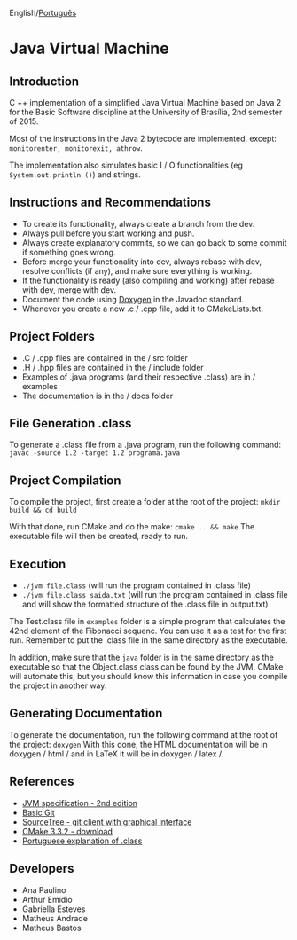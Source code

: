 English/[Português](https://github.com/gabepk/jvm/blob/master/README.pt.md)

# Java Virtual Machine

## Introduction

C ++ implementation of a simplified Java Virtual Machine based on Java 2 for the Basic Software discipline at the University of Brasília, 2nd semester of 2015.

Most of the instructions in the Java 2 bytecode are implemented, except: `monitorenter, monitorexit, athrow`.

The implementation also simulates basic I / O functionalities (eg `System.out.println ()`) and strings.

## Instructions and Recommendations
* To create its functionality, always create a branch from the dev.
* Always pull before you start working and push.
* Always create explanatory commits, so we can go back to some commit if something goes wrong.
* Before merge your functionality into dev, always rebase with dev, resolve conflicts (if any), and make sure everything is working.
* If the functionality is ready (also compiling and working) after rebase with dev, merge with dev.
* Document the code using [Doxygen](http://www.doxygen.nl/manual/docblocks.html) in the Javadoc standard.
* Whenever you create a new .c / .cpp file, add it to CMakeLists.txt.

## Project Folders
* .C / .cpp files are contained in the / src folder
* .H / .hpp files are contained in the / include folder
* Examples of .java programs (and their respective .class) are in / examples
* The documentation is in the / docs folder

## File Generation .class
To generate a .class file from a .java program, run the following command:
`javac -source 1.2 -target 1.2 programa.java`

## Project Compilation
To compile the project, first create a folder at the root of the project:
`mkdir build && cd build`

With that done, run CMake and do the make:
`cmake .. && make`
The executable file will then be created, ready to run.

## Execution
* `./jvm file.class` (will run the program contained in .class file)
* `./jvm file.class saida.txt` (will run the program contained in .class file and will show the formatted structure of the .class file in output.txt)

The Test.class file in `examples` folder is a simple program that calculates the 42nd element of the Fibonacci sequenc. You can use it as a test for the first run. Remember to put the .class file in the same directory as the executable.

In addition, make sure that the `java` folder is in the same directory as the executable so that the Object.class class can be found by the JVM. CMake will automate this, but you should know this information in case you compile the project in another way.

## Generating Documentation
To generate the documentation, run the following command at the root of the project: `doxygen`
With this done, the HTML documentation will be in doxygen / html / and in LaTeX it will be in doxygen / latex /.

## References
* [JVM specification - 2nd edition](http://web.cecs.pdx.edu/~apt/vmspec/VMSpecTOC.doc.html)
* [Basic Git](https://git-scm.com/book/pt-br/v1/Primeiros-passos-Noções-Básicas-de-Git)
* [SourceTree - git client with graphical interface](https://www.sourcetreeapp.com)
* [CMake 3.3.2 - download](https://cmake.org/download/)
* [Portuguese explanation of .class](http://www.bertochi.com.br/zines/cogubin/edicoes/1/ClassInjection.txt)

## Developers
* Ana Paulino
* Arthur Emídio
* Gabriella Esteves
* Matheus Andrade
* Matheus Bastos
